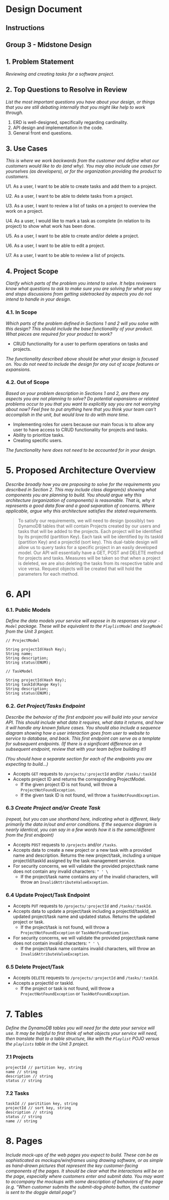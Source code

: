 # Design Document

## Instructions

## Group 3 - Midstone Design

## 1. Problem Statement


_Reviewing and creating tasks for a software project._


## 2. Top Questions to Resolve in Review

_List the most important questions you have about your design, or things that you are still debating internally that you might like help to work through._

1. ERD is well-designed, specifically regarding cardinality.
2. API design and implementation in the code.
3. General front end questions.

## 3. Use Cases

_This is where we work backwards from the customer and define what our customers would like to do (and why). You may also include use cases for yourselves (as developers), or for the organization providing the product to customers._

U1. As a user, I want to be able to create tasks and add them to a project.

U2. As a user, I want to be able to delete tasks from a project.

U3. As a user, I want to review a list of tasks on a project to overview the work on a project.

U4. As a user, I would like to mark a task as complete (in relation to its project) to show what work has been done.

U5. As a user, I want to be able to create and/or delete a project.

U6. As a user, I want to be able to edit a project.

U7. As a user, I want to be able to review a list of projects.

## 4. Project Scope

_Clarify which parts of the problem you intend to solve. It helps reviewers know what questions to ask to make sure you are solving for what you say and stops discussions from getting sidetracked by aspects you do not intend to handle in your design._

### 4.1. In Scope

_Which parts of the problem defined in Sections 1 and 2 will you solve with this design? This should include the base functionality of your product. What pieces are required for your product to work?_

- CRUD functionality for a user to perform operations on tasks and projects.


_The functionality described above should be what your design is focused on. You do not need to include the design for any out of scope features or expansions._

### 4.2. Out of Scope

_Based on your problem description in Sections 1 and 2, are there any aspects you are not planning to solve? Do potential expansions or related problems occur to you that you want to explicitly say you are not worrying about now? Feel free to put anything here that you think your team can't accomplish in the unit, but would love to do with more time._

- Implementing roles for users because our main focus is to allow any user to have access to CRUD functionality for projects and tasks.
- Ability to prioritize tasks.
- Creating specific users.

_The functionality here does not need to be accounted for in your design._

# 5. Proposed Architecture Overview

_Describe broadly how you are proposing to solve for the requirements you described in Section 2. This may include class diagram(s) showing what components you are planning to build. You should argue why this architecture (organization of components) is reasonable. That is, why it represents a good data flow and a good separation of concerns. Where applicable, argue why this architecture satisfies the stated requirements._
    
> To satisfy our requirements, we will need to design (possibly) two DynamoDB tables that will contain Projects created by our users and tasks that will be added to the projects. Each project will be identified by its projectId (partition Key). Each task will be identified by its taskId (partition Key) and a projectId (sort key). This dual-table design will allow us to query tasks for a specific project in an easily developed model. Our API will essentially have a GET, POST and DELETE method for projects and tasks. Measures will be taken so that when a project is deleted, we are also deleting the tasks from its respective table and vice versa. Request objects will be created that will hold the parameters for each method.

# 6. API

### 6.1. Public Models

_Define the data models your service will expose in its responses via your *`-Model`* package. These will be equivalent to the *`PlaylistModel`* and *`SongModel`* from the Unit 3 project._

```
// ProjectModel

String projectId(Hash Key);
String name;
String description;
String status(ENUM);
```
```
// TaskModel

String projectId(Hash Key);
String taskId(Range Key);
String description;
String status(ENUM);
```

### 6.2. _Get Project/Tasks Endpoint_

_Describe the behavior of the first endpoint you will build into your service API. This should include what data it requires, what data it returns, and how it will handle any known failure cases. You should also include a sequence diagram showing how a user interaction goes from user to website to service to database, and back. This first endpoint can serve as a template for subsequent endpoints. (If there is a significant difference on a subsequent endpoint, review that with your team before building it!)_

_(You should have a separate section for each of the endpoints you are expecting to build...)_
* Accepts `GET` requests to `/projects/:projectId` and/or `/tasks/:taskId`
* Accepts project ID and returns the corresponding ProjectModel.
  * If the given project ID is not found, will throw a `ProjectNotFoundException`.
  * If the given task ID is not found, wil throw a `TaskNotFoundException`.

### 6.3 _Create Project and/or Create Task_

_(repeat, but you can use shorthand here, indicating what is different, likely primarily the data in/out and error conditions. If the sequence diagram is nearly identical, you can say in a few words how it is the same/different from the first endpoint)_
* Accepts `POST` requests to `/projects` and/or `/tasks`.
* Accepts data to create a new project or a new task with a provided name and description. Returns the new project/task, including a unique projectId/taskId assigned by the task management service.
* For security concerns, we will validate the provided project/task name does not
  contain any invalid characters: `" ' \`
    * If the project/task name contains any of the invalid characters, will throw an `InvalidAttributeValueException`.

### 6.4 Update Project/Task Endpoint
* Accepts `PUT` requests to `/projects/:projectId` and `/tasks/:taskId`.
* Accepts data to update a project/task including a projectId/taskId, an updated project/task name and updated status. Returns the updated project or task.
    * If the project/task is not found, will throw a `ProjectNotFoundException` or `TaskNotFoundException`.
* For security concerns, we will validate the provided project/task name does not
  contain invalid characters: `" ' \`
    * If the project/task name contains invalid characters, will throw an
      `InvalidAttributeValueException`.

### 6.5 Delete Project/Task
* Accepts `DELETE` requests to `/projects/:projectId` and `/tasks/:taskId`.
* Accepts a projectId or taskId.
  * If the project or task is not found, will throw a `ProjectNotFoundException` or `TaskNotFoundException`.


# 7. Tables

_Define the DynamoDB tables you will need for the data your service will use. It may be helpful to first think of what objects your service will need, then translate that to a table structure, like with the *`Playlist` POJO* versus the `playlists` table in the Unit 3 project._
### 7.1 Projects
```
projectId // partition key, string
name // string
description // string
status // string
```
### 7.2 Tasks
```
taskId // paritition key, string
projectId // sort key, string
description // string
status // string
name // string
```

# 8. Pages

_Include mock-ups of the web pages you expect to build. These can be as sophisticated as mockups/wireframes using drawing software, or as simple as hand-drawn pictures that represent the key customer-facing components of the pages. It should be clear what the interactions will be on the page, especially where customers enter and submit data. You may want to accompany the mockups with some description of behaviors of the page (e.g. “When customer submits the submit-dog-photo button, the customer is sent to the doggie detail page”)_
